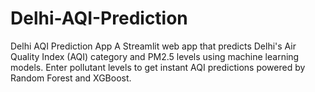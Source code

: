 # Delhi-AQI-Prediction
Delhi AQI Prediction App  A Streamlit web app that predicts Delhi's Air Quality Index (AQI) category and PM2.5 levels using machine learning models. Enter pollutant levels to get instant AQI predictions powered by Random Forest and XGBoost.
